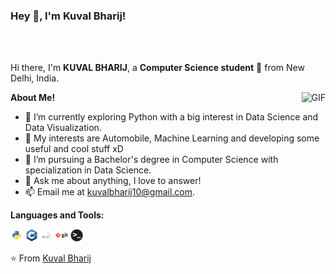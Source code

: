 <!-- <h3 title="hehehe"> Hi there! 👋</h3> -->

<!--


Here are some ideas to get you started:

- 🔭 I’m currently working on ...
- 🌱 I’m currently learning ...
- 👯 I’m looking to collaborate on ...
- 🤔 I’m looking for help with ...
- 💬 Ask me about ...
- 📫 How to reach me: ...
- 😄 Pronouns: ...
- ⚡ Fun fact: ...
-->
<h3 title="hehehe"> Hey 👋, I'm Kuval Bharij!</h3>

<br />
<br />

Hi there, I'm **KUVAL BHARIJ**, a **Computer Science student** 🚀 from New Delhi, India.


  <img align="right" alt="GIF" src="https://media.giphy.com/media/836HiJc7pgzy8iNXCn/giphy.gif" />

**About Me!**

- 🌱 I’m currently exploring Python with a big interest in Data Science and Data Visualization. 
- 🤔 My interests are Automobile, Machine Learning and developing some useful and cool stuff xD
- 💼 I’m pursuing a Bachelor's degree in Computer Science with specialization in Data Science.
- 💬 Ask me about anything, I love to answer!
- 📫 Email me at [kuvalbharij10@gmail.com](mailto:kuvalbharij10@gmail.com).

**Languages and Tools:**  


<code><img height="20" src="https://raw.githubusercontent.com/github/explore/80688e429a7d4ef2fca1e82350fe8e3517d3494d/topics/python/python.png"></code>
<code><img height="20" src="https://raw.githubusercontent.com/github/explore/80688e429a7d4ef2fca1e82350fe8e3517d3494d/topics/cpp/cpp.png"></code>
<code><img height="20" src="https://raw.githubusercontent.com/github/explore/80688e429a7d4ef2fca1e82350fe8e3517d3494d/topics/mysql/mysql.png"></code>
<code><img height="20" src="https://raw.githubusercontent.com/github/explore/80688e429a7d4ef2fca1e82350fe8e3517d3494d/topics/git/git.png"></code>
<code><img height="20" src="https://raw.githubusercontent.com/github/explore/80688e429a7d4ef2fca1e82350fe8e3517d3494d/topics/terminal/terminal.png"></code>




⭐️ From [Kuval Bharij](https://github.com/KuvalBharij)
